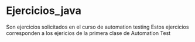# Ejercicios_java
Son ejercicios solicitados en el curso de automation testing
Estos ejercicios corresponden a los ejericios de la primera clase de Automation Test

